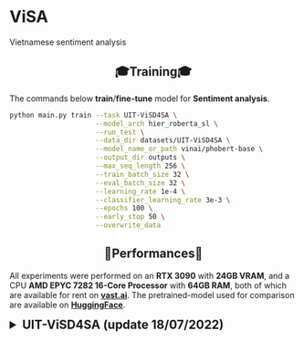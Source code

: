 # ViSA
Vietnamese sentiment analysis 


## <div align="center">🎓Training🎓</div>
The commands below **train**/**fine-tune** model for **Sentiment analysis**.
```bash
python main.py train --task UIT-ViSD4SA \
                     --model_arch hier_roberta_sl \
                     --run_test \
                     --data_dir datasets/UIT-ViSD4SA \
                     --model_name_or_path vinai/phobert-base \
                     --output_dir outputs \
                     --max_seq_length 256 \
                     --train_batch_size 32 \
                     --eval_batch_size 32 \
                     --learning_rate 1e-4 \
                     --classifier_learning_rate 3e-3 \
                     --epochs 100 \
                     --early_stop 50 \
                     --overwrite_data
```
## <div align="center">🥇Performances🥇</div>
All experiments were performed on an **RTX 3090** with **24GB VRAM**, and  a CPU **AMD EPYC 7282 16-Core Processor** with **64GB RAM**, both of which are available for rent on **[vast.ai](https://vast.ai/)**. The pretrained-model used for comparison are available on **[HuggingFace](https://huggingface.co/models)**.
<details>
    <summary style="font-size: 1.50em; font-weight: bold;">UIT-ViSD4SA (update 18/07/2022)</summary>
    <div align="center"><b>Table 1</b>: The overall experimental results</div>
    <table align="center">
        <thead>
            <tr>
                <th align="left" rowspan="2">Model</th>
                <th align="center" rowspan="2">Accuracy</th>
                <th align="center" colspan="3">micro-Average</th>
                <th align="center" colspan="3">micro-Average</th>
                <th align="center" rowspan="2">Reference</th>
            </tr>
            <tr>
                <th align="center">Precision</th>
                <th align="center">Recall</th>
                <th align="center">F1-score</th>
                <th align="center">Precision</th>
                <th align="center">Recall</th>
                <th align="center">F1-score</th>
            </tr>
        </thead>
        <tbody>
            <tr><td align="center" colspan="9"><b>Aspect</b></td></tr>
            <tr>
                <td align="left">BiLSTM_CRF_Base</td>
                <td align="center">.....</td>
                <td align="center">0.6563</td>
                <td align="center">0.6515</td>
                <td align="center">0.6539</td>
                <td align="center">0.6288</td>
                <td align="center">0.6162</td>
                <td align="center">0.6217</td>
                <td align="center">
                    <a href="https://aclanthology.org/2021.paclic-1.34.pdf"><b>Paper</b></a>
                </td>
            </tr>
            <tr>
                <td align="left">BiLSTM_CRF_Large</td>
                <td align="center">.....</td>
                <td align="center">0.6496</td>
                <td align="center">0.6685</td>
                <td align="center">0.6589</td>
                <td align="center">0.6200</td>
                <td align="center">0.6356</td>
                <td align="center">0.6276</td>
                <td align="center">
                    <a href="https://aclanthology.org/2021.paclic-1.34.pdf"><b>Paper</b></a>
                </td>
            </tr>
            <tr>
                <td align="left">HierRoBERTa_SL</td>
                <td align="center">0.8061</td>
                <td align="center">0.6481</td>
                <td align="center">0.6726</td>
                <td align="center">0.6601</td>
                <td align="center">0.6169</td>
                <td align="center">0.6509</td>
                <td align="center">0.6331</td>
                <td align="center">
                    <a href="./statics/logs/hier_roberta_sl.log"><b>Log</b></a>
                </td>
            </tr>
            <tr>
                <td align="left">HierRoBERTa_ML</td>
                <td align="center">0.8045</td>
                <td align="center">0.6528</td>
                <td align="center">0.6750</td>
                <td align="center"><b style="color: red">0.6637</b></td>
                <td align="center">0.6324</td>
                <td align="center">0.6474</td>
                <td align="center"><b style="color: red">0.6391</b></td>
                <td align="center">
                    <a href="./statics/logs/hier_roberta_ml.log"><b>Log</b></a>
                </td>
            </tr>
            <tr><td align="center" colspan="9"><b>Polarity</b></td></tr>
            <tr>
                <td align="left">BiLSTM_CRF_Base</td>
                <td align="center">.....</td>
                <td align="center">0.5488 </td>
                <td align="center">0.5591</td>
                <td align="center">0.5539</td>
                <td align="center">0.4687</td>
                <td align="center">0.4639</td>
                <td align="center">0.4657</td>
                <td align="center"><a href="https://aclanthology.org/2021.paclic-1.34.pdf"><b>Paper</b></a></td>
            </tr>
            <tr>
                <td align="left">BiLSTM_CRF_Large</td>
                <td align="center">.....</td>
                <td align="center">0.5689 </td>
                <td align="center">0.5978</td>
                <td align="center">0.5830</td>
                <td align="center">0.4900</td>
                <td align="center">0.5060</td>
                <td align="center">0.4977</td>
                <td align="center"><a href="https://aclanthology.org/2021.paclic-1.34.pdf"><b>Paper</b></a></td>
            </tr>
            <tr>
                <td align="left">HierRoBERTa_SL</td>
                <td align="center">0.8110</td>
                <td align="center">0.6464</td>
                <td align="center">0.6659</td>
                <td align="center">0.6560</td>
                <td align="center">0.5601</td>
                <td align="center">0.5747</td>
                <td align="center">0.5673</td>
                <td align="center">
                    <a href="./statics/logs/hier_roberta_sl.log"><b>Log</b></a>
                </td>
            </tr>
            <tr>
                <td align="left">HierRoBERTa_ML</td>
                <td align="center">0.8085</td>
                <td align="center">0.6526</td>
                <td align="center">0.6655</td>
                <td align="center"><b style="color: red">0.6590</b></td>
                <td align="center">0.5794</td>
                <td align="center">0.5734</td>
                <td align="center"><b style="color: red">0.5757</b></td>
                <td align="center">
                    <a href="./statics/logs/hier_roberta_ml.log"><b>Log</b></a>
                </td>
            </tr>
            <tr><td align="center" colspan="9"><b>Aspect-polarity</b></td></tr>
            <tr>
                <td align="left">BiLSTM_CRF_Base</td>
                <td align="center">.....</td>
                <td align="center">0.6071</td>
                <td align="center">0.6162</td>
                <td align="center">0.6116</td>
                <td align="center">0.4618</td>
                <td align="center">0.4342</td>
                <td align="center">0.4437</td>
                <td align="center"><a href="https://aclanthology.org/2021.paclic-1.34.pdf"><b>Paper</b></a></td>
            </tr>
            <tr>
                <td align="left">BiLSTM_CRF_Large</td>
                <td align="center">.....</td>
                <td align="center">0.6178</td>
                <td align="center">0.6299</td>
                <td align="center">0.6238</td>
                <td align="center">0.4684</td>
                <td align="center">0.4546</td>
                <td align="center">0.4570</td>
                <td align="center"><a href="https://aclanthology.org/2021.paclic-1.34.pdf"><b>Paper</b></a></td>
            </tr>
            <tr>
                <td align="left">HierRoBERTa_SL</td>
                <td align="center">0.7709</td>
                <td align="center">0.6128</td>
                <td align="center">0.6401</td>
                <td align="center">0.6262</td>
                <td align="center">0.5089</td>
                <td align="center">0.5389</td>
                <td align="center">0.5166</td>
                <td align="center">
                    <a href="./statics/logs/hier_roberta_sl.log"><b>Log</b></a>
                </td>
            </tr>
            <tr>
                <td align="left">HierRoBERTa_ML</td>
                <td align="center">0.7706</td>
                <td align="center">0.6213</td>
                <td align="center">0.6416</td>
                <td align="center"><b style="color: red">0.6313</b></td>
                <td align="center">0.5391</td>
                <td align="center">0.5195</td>
                <td align="center"><b style="color: red">0.5206</b></td>
                <td align="center">
                    <a href="./statics/logs/hier_roberta_ml.log"><b>Log</b></a>
                </td>
            </tr>
        </tbody>
    </table>
    <div align="center"><b>Table 2</b>: Result per class for aspect label of HierRoBERTa_ML</div>
    <table align="center">
        <thead>
             <tr>
               <th align="left" rowspan="2">Aspect</th>
                <th align="center" colspan="3">General Scores</th>
                <th align="center" colspan="3">Polarity F1-scores</th>
            </tr>
            <tr>
                <th align="center">Precision</th>
                <th align="center">Recall</th>
                <th align="center">F1-score</th>
                <th align="center">Negative</th>
                <th align="center">Neutral</th>
                <th align="center">Positive</th>
            </tr>
        </thead>
        <tbody>
            <tr>
                <td align="left">BATTERY</td>
                <td align="center">0.7511</td>
                <td align="center">0.7612</td>
                <td align="center">0.7561</td>
                <td align="center">0.5944</td>
                <td align="center">0.5231</td>
                <td align="center"><b style="color: red">0.8121</b></td>
            </tr>
            <tr>
                <td align="left">CAMERA</td>
                <td align="center">0.7588</td>
                <td align="center">0.7650</td>
                <td align="center"><b style="color: red">0.7619</b></td>
                <td align="center">0.5836</td>
                <td align="center">0.5823</td>
                <td align="center">0.8062</td>
            </tr>
            <tr>
                <td align="left">DESIGN</td>
                <td align="center">0.7059</td>
                <td align="center">0.7024</td>
                <td align="center">0.7042</td>
                <td align="center">0.4188</td>
                <td align="center">0.2857</td>
                <td align="center">0.7600</td>
            </tr>
            <tr>
                <td align="left">FEATURES</td>
                <td align="center">0.5600</td>
                <td align="center">0.5784</td>
                <td align="center">0.5690</td>
                <td align="center">0.4894</td>
                <td align="center">0.4545</td>
                <td align="center">0.6667</td>
            </tr>
            <tr>
                <td align="left">GENERAL</td>
                <td align="center">0.6537</td>
                <td align="center">0.6743</td>
                <td align="center">0.6638</td>
                <td align="center">0.5478</td>
                <td align="center">0.4685</td>
                <td align="center">0.6705</td>
            </tr>
            <tr>
                <td align="left">PERFORMANCE</td>
                <td align="center">0.6381</td>
                <td align="center">0.6535</td>
                <td align="center">0.6457</td>
                <td align="center">0.5061</td>
                <td align="center">0.2714</td>
                <td align="center">0.7165</td>
            </tr>
            <tr>
                <td align="left">PRICE</td>
                <td align="center">0.4640</td>
                <td align="center">0.4981</td>
                <td align="center">0.4804</td>
                <td align="center">0.3937</td>
                <td align="center">0.2963</td>
                <td align="center">0.4907</td>
            </tr>
            <tr>
                <td align="left">SCREEN</td>
                <td align="center">0.6735</td>
                <td align="center">0.7174</td>
                <td align="center">0.6947</td>
                <td align="center">0.5067</td>
                <td align="center">0.3529</td>
                <td align="center">0.7748</td>
            </tr>
            <tr>
                <td align="left">SER&ACC </td>
                <td align="center">0.5672</td>
                <td align="center">0.6527</td>
                <td align="center">0.6069</td>
                <td align="center">0.2939</td>
                <td align="center">0.2857</td>
                <td align="center">0.6727</td>
            </tr>
            <tr>
                <td align="left">STORAGE</td>
                <td align="center">0.5517</td>
                <td align="center">0.4706</td>
                <td align="center">0.5079</td>
                <td align="center">0.3478</td>
                <td align="center">0.4444</td>
                <td align="center">0.6000</td>
            </tr>
        </tbody>
    </table>
    <div align="center"><b>Table 3</b>:  Result per class for only sentiment polarity label of HierRoBERTa_ML</div>
    <table align="center">
        <thead>
            <tr>
                <th align="left">Sentiment</th>
                <th align="center">Precision</th>
                <th align="center">Recall</th>
                <th align="center">F1-score</th>
            </tr>
        </thead>
        <tbody>
            <tr>
                <td align="left">NEGATIVE</td>
                <td align="center">0.5400</td>
                <td align="center">0.5579</td>
                <td align="center">0.5488</td>
            </tr>           
            <tr>
                <td align="left">NEUTRAL</td>
                <td align="center">0.4704</td>
                <td align="center">0.4157</td>
                <td align="center">0.4414</td>
            </tr>
            <tr>
                <td align="left">POSITIVE</td>
                <td align="center">0.7278</td>
                <td align="center">0.7466</td>
                <td align="center"><b style="color: red">0.7371</b></td>
            </tr>
        </tbody>
    </table>
</details>
